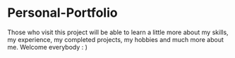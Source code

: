 # Personal-Portfolio
Those who visit this project will be able to learn a little more about my skills, my experience, my completed projects, my hobbies and much more about me. Welcome everybody : )
